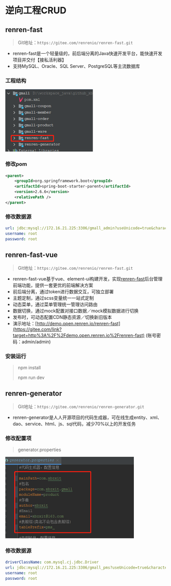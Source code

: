# 逆向工程CRUD

## renren-fast

> Git地址：`https://gitee.com/renrenio/renren-fast.git`

* renren-fast是一个轻量级的，前后端分离的Java快速开发平台，能快速开发项目并交付【接私活利器】
* 支持MySQL、Oracle、SQL Server、PostgreSQL等主流数据库

### 工程结构

![image.png](./assets/1680138102836-image.png)

### 修改pom

```xml
<parent>
    <groupId>org.springframework.boot</groupId>
    <artifactId>spring-boot-starter-parent</artifactId>
    <version>2.6.6</version>
    <relativePath />
</parent>
```

### 修改数据源

```yaml
url: jdbc:mysql://172.16.21.225:3306/gmall_admin?useUnicode=true&characterEncoding=UTF-8&serverTimezone=Asia/Shanghai
username: root
password: root
```

## renren-fast-vue

> Git地址：`https://gitee.com/renrenio/renren-fast.git`

* renren-fast-vue基于vue、element-ui构建开发，实现[renren-fast](https://gitee.com/renrenio/renren-fast)后台管理前端功能，提供一套更优的前端解决方案
* 前后端分离，通过token进行数据交互，可独立部署
* 主题定制，通过scss变量统一一站式定制
* 动态菜单，通过菜单管理统一管理访问路由
* 数据切换，通过mock配置对接口数据／mock模拟数据进行切换
* 发布时，可动态配置CDN静态资源／切换新旧版本
* 演示地址：[http://demo.open.renren.io/renren-fast](https://gitee.com/link?target=http%3A%2F%2Fdemo.open.renren.io%2Frenren-fast) (账号密码：admin/admin)

### 安装运行

> npm install
>
> npm run dev

## renren-generator

> Git地址：`https://gitee.com/renrenio/renren-generator.git`

* renren-generator是人人开源项目的代码生成器，可在线生成entity、xml、dao、service、html、js、sql代码，减少70%以上的开发任务

### 修改配置项

> generator.properties

![image.png](./assets/1680137128971-image.png)

### 修改数据源

```yaml
driverClassName: com.mysql.cj.jdbc.Driver
url: jdbc:mysql://172.16.21.225:3306/gmall_pms?useUnicode=true&characterEncoding=UTF-8&useSSL=false&serverTimezone=Asia/Shanghai
username: root
password: root
```

